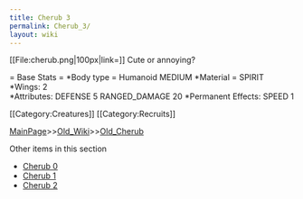 ```yaml
---
title: Cherub 3
permalink: Cherub_3/
layout: wiki
---
```

[[File:cherub.png|100px|link=]] Cute or annoying?

= Base Stats =
*Body type = Humanoid MEDIUM
*Material = SPIRIT
*Wings: 2  
*Attributes: DEFENSE 5 RANGED_DAMAGE 20 
*Permanent Effects: SPEED 1 

[[Category:Creatures]]
[[Category:Recruits]]

[MainPage](/keeperrl_wiki/ "wikilink")>>[Old_Wiki](/keeperrl_wiki/Old_Wiki "wikilink")>>[Old_Cherub](/keeperrl_wiki/Old_Cherub "wikilink")

Other items in this section
-    [Cherub 0](/keeperrl_wiki/Cherub_0 "wikilink")
-    [Cherub 1](/keeperrl_wiki/Cherub_1 "wikilink")
-    [Cherub 2](/keeperrl_wiki/Cherub_2 "wikilink")

